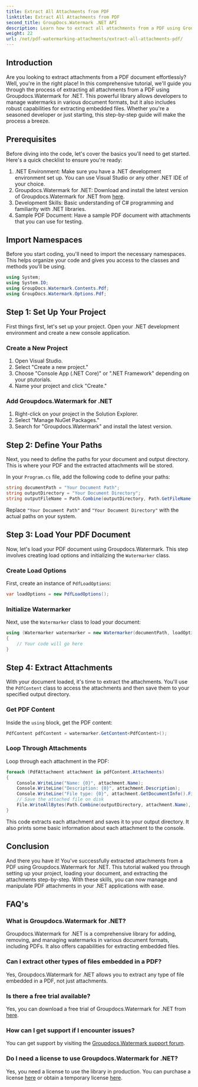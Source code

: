 ```yaml
---
title: Extract All Attachments from PDF
linktitle: Extract All Attachments from PDF
second_title: GroupDocs.Watermark .NET API
description: Learn how to extract all attachments from a PDF using Groupdocs.Watermark for .NET. Follow our step-by-step guide for a seamless extraction process.
weight: 22
url: /net/pdf-watermarking-attachments/extract-all-attachments-pdf/
---
```

## Introduction
Are you looking to extract attachments from a PDF document effortlessly? Well, you're in the right place! In this comprehensive tutorial, we'll guide you through the process of extracting all attachments from a PDF using Groupdocs.Watermark for .NET. This powerful library allows developers to manage watermarks in various document formats, but it also includes robust capabilities for extracting embedded files. Whether you're a seasoned developer or just starting, this step-by-step guide will make the process a breeze.
## Prerequisites
Before diving into the code, let's cover the basics you'll need to get started. Here's a quick checklist to ensure you're ready:
1. .NET Environment: Make sure you have a .NET development environment set up. You can use Visual Studio or any other .NET IDE of your choice.
2. Groupdocs.Watermark for .NET: Download and install the latest version of Groupdocs.Watermark for .NET from [here](https://releases.groupdocs.com/Watermark/net/).
3. Development Skills: Basic understanding of C# programming and familiarity with .NET libraries.
4. Sample PDF Document: Have a sample PDF document with attachments that you can use for testing.
## Import Namespaces
Before you start coding, you'll need to import the necessary namespaces. This helps organize your code and gives you access to the classes and methods you'll be using.
```csharp
using System;
using System.IO;
using GroupDocs.Watermark.Contents.Pdf;
using GroupDocs.Watermark.Options.Pdf;
```
## Step 1: Set Up Your Project
First things first, let's set up your project. Open your .NET development environment and create a new console application.
### Create a New Project
1. Open Visual Studio.
2. Select "Create a new project."
3. Choose "Console App (.NET Core)" or ".NET Framework" depending on your ptutorials.
4. Name your project and click "Create."
### Add Groupdocs.Watermark for .NET
1. Right-click on your project in the Solution Explorer.
2. Select "Manage NuGet Packages."
3. Search for "Groupdocs.Watermark" and install the latest version.
## Step 2: Define Your Paths
Next, you need to define the paths for your document and output directory. This is where your PDF and the extracted attachments will be stored.

In your `Program.cs` file, add the following code to define your paths:
```csharp
string documentPath = "Your Document Path";
string outputDirectory = "Your Document Directory";
string outputFileName = Path.Combine(outputDirectory, Path.GetFileName(documentPath));
```
Replace `"Your Document Path"` and `"Your Document Directory"` with the actual paths on your system.
## Step 3: Load Your PDF Document
Now, let's load your PDF document using Groupdocs.Watermark. This step involves creating load options and initializing the `Watermarker` class.
### Create Load Options
First, create an instance of `PdfLoadOptions`:
```csharp
var loadOptions = new PdfLoadOptions();
```
### Initialize Watermarker
Next, use the `Watermarker` class to load your document:
```csharp
using (Watermarker watermarker = new Watermarker(documentPath, loadOptions))
{
    // Your code will go here
}
```
## Step 4: Extract Attachments
With your document loaded, it's time to extract the attachments. You'll use the `PdfContent` class to access the attachments and then save them to your specified output directory.
### Get PDF Content
Inside the `using` block, get the PDF content:
```csharp
PdfContent pdfContent = watermarker.GetContent<PdfContent>();
```
### Loop Through Attachments
Loop through each attachment in the PDF:
```csharp
foreach (PdfAttachment attachment in pdfContent.Attachments)
{
    Console.WriteLine("Name: {0}", attachment.Name);
    Console.WriteLine("Description: {0}", attachment.Description);
    Console.WriteLine("File type: {0}", attachment.GetDocumentInfo().FileType);
    // Save the attached file on disk
    File.WriteAllBytes(Path.Combine(outputDirectory, attachment.Name), attachment.Content);
}
```
This code extracts each attachment and saves it to your output directory. It also prints some basic information about each attachment to the console.
## Conclusion
And there you have it! You've successfully extracted attachments from a PDF using Groupdocs.Watermark for .NET. This tutorial walked you through setting up your project, loading your document, and extracting the attachments step-by-step. With these skills, you can now manage and manipulate PDF attachments in your .NET applications with ease.
## FAQ's
### What is Groupdocs.Watermark for .NET?
Groupdocs.Watermark for .NET is a comprehensive library for adding, removing, and managing watermarks in various document formats, including PDFs. It also offers capabilities for extracting embedded files.
### Can I extract other types of files embedded in a PDF?
Yes, Groupdocs.Watermark for .NET allows you to extract any type of file embedded in a PDF, not just attachments.
### Is there a free trial available?
Yes, you can download a free trial of Groupdocs.Watermark for .NET from [here](https://releases.groupdocs.com/).
### How can I get support if I encounter issues?
You can get support by visiting the [Groupdocs.Watermark support forum](https://forum.groupdocs.com/c/watermark/19).
### Do I need a license to use Groupdocs.Watermark for .NET?
Yes, you need a license to use the library in production. You can purchase a license [here](https://purchase.groupdocs.com/buy) or obtain a temporary license [here](https://purchase.groupdocs.com/temporary-license/).
